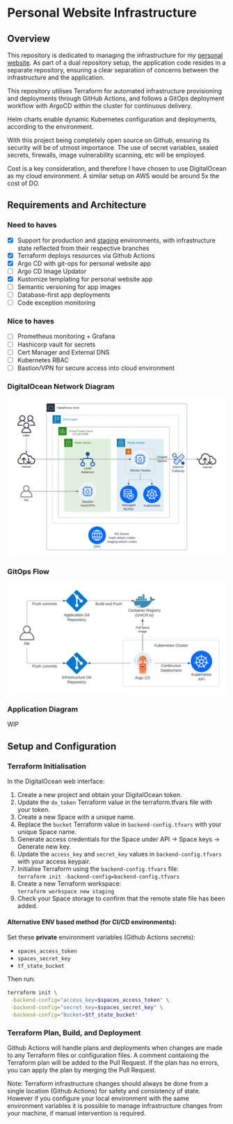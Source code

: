 # Personal Website Infrastructure

## Overview

This repository is dedicated to managing the infrastructure for my [personal website](https://github.com/markwcodes/personal-website). As part of a dual repository setup, the application code resides in a separate repository, ensuring a clear separation of concerns between the infrastructure and the application.

This repository utilises Terraform for automated infrastructure provisioning and deployments through GitHub Actions, and follows a GitOps deployment workflow with ArgoCD within the cluster for continuous delivery.

Helm charts enable dynamic Kubernetes configuration and deployments, according to the environment.

With this project being completely open source on Github, ensuring its security will be of utmost importance. The use of secret variables, sealed secrets, firewalls, image vulnerability scanning, etc will be employed.

Cost is a key consideration, and therefore I have chosen to use DigitalOcean as my cloud environment. A similar setup on AWS would be around 5x the cost of DO.

## Requirements and Architecture

### Need to haves

- [x] Support for production and [staging](https://github.com/markwcodes/personal-website-infra/deployments/Staging) environments, with infrastructure state reflected from their respective branches
- [x] Terraform deploys resources via Github Actions
- [x] Argo CD with git-ops for personal website app
- [ ] Argo CD Image Updator
- [x] Kustomize templating for personal website app
- [ ] Semantic versioning for app images
- [ ] Database-first app deployments
- [ ] Code exception monitoring

### Nice to haves

- [ ] Prometheus monitoring + Grafana
- [ ] Hashicorp vault for secrets
- [ ] Cert Manager and External DNS
- [ ] Kubernetes RBAC
- [ ] Bastion/VPN for secure access into cloud environment

### DigitalOcean Network Diagram

![DigitalOcean network diagram](assets/images/DO-network-diagram.png)

### GitOps Flow

![GitOps diagram](assets/images/DO-gitops-diagram.png)

### Application Diagram

WIP

## Setup and Configuration

### Terraform Initialisation

In the DigitalOcean web interface:

1. Create a new project and obtain your DigitalOcean token.
2. Update the `do_token` Terraform value in the terraform.tfvars file with your token.
3. Create a new Space with a unique name.
4. Replace the `bucket` Terraform value in `backend-config.tfvars` with your unique Space name.
5. Generate access credentials for the Space under API -> Space keys -> Generate new key.
6. Update the `access_key` and `secret_key` values in `backend-config.tfvars` with your access keypair.
7. Initialise Terraform using the `backend-config.tfvars` file:\
   `terraform init -backend-config=backend-config.tfvars`
8. Create a new Terraform workspace:\
   `terraform workspace new staging`
9. Check your Space storage to confirm that the remote state file has been added.

#### Alternative ENV based method (for CI/CD environments):

Set these **private** environment variables (Github Actions secrets):

- `spaces_access_token`
- `spaces_secret_key`
- `tf_state_bucket`

Then run:

``` bash
terraform init \
 -backend-config="access_key=$spaces_access_token" \
 -backend-config="secret_key=$spaces_secret_key" \
 -backend-config="bucket=$tf_state_bucket"
```

### Terraform Plan, Build, and Deployment

Github Actions will handle plans and deployments when changes are made to any Terraform files or configuration files. A comment containing the Terraform plan will be added to the Pull Request. If the plan has no errors, you can apply the plan by merging the Pull Request.

Note: Terraform infrastructure changes should always be done from a single location (Github Actions) for safety and consistency of state. However if you configure your local environment with the same environment variables it is possible to manage infrastructure changes from your machine, if manual intervention is required.
